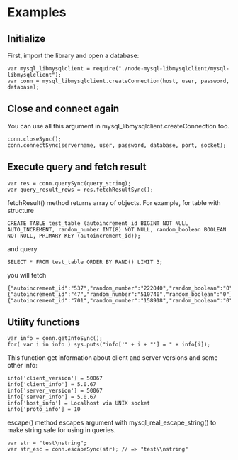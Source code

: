 Examples
========

Initialize
----------

First, import the library and open a database:

    var mysql_libmysqlclient = require("./node-mysql-libmysqlclient/mysql-libmysqlclient");
    var conn = mysql_libmysqlclient.createConnection(host, user, password, database);

Close and connect again
-----------------------

You can use all this argument in mysql_libmysqlclient.createConnection too.

    conn.closeSync();
    conn.connectSync(servername, user, password, database, port, socket);

Execute query and fetch result
------------------------------

    var res = conn.querySync(query_string);
    var query_result_rows = res.fetchResultSync();

fetchResult() method returns array of objects. For example, for table with structure
    
    CREATE TABLE test_table (autoincrement_id BIGINT NOT NULL AUTO_INCREMENT, random_number INT(8) NOT NULL, random_boolean BOOLEAN NOT NULL, PRIMARY KEY (autoincrement_id));

and query
    
    SELECT * FROM test_table ORDER BY RAND() LIMIT 3;
    
you will fetch

    {"autoincrement_id":"537","random_number":"222040","random_boolean":"0"},
    {"autoincrement_id":"47","random_number":"510740","random_boolean":"0"},
    {"autoincrement_id":"701","random_number":"158918","random_boolean":"0"}]

Utility functions
-----------------

    var info = conn.getInfoSync();
    for( var i in info ) sys.puts("info['" + i + "'] = " + info[i]);

This function get information about client and server versions and some other info:

    info['client_version'] = 50067
    info['client_info'] = 5.0.67
    info['server_version'] = 50067
    info['server_info'] = 5.0.67
    info['host_info'] = Localhost via UNIX socket
    info['proto_info'] = 10

escape() method escapes argument with mysql_real_escape_string() to make string safe for using in queries.

    var str = "test\nstring";
    var str_esc = conn.escapeSync(str); // => "test\\nstring"

